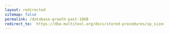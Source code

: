 ```yaml
---
layout: redirected
sitemap: false
permalink: /database-growth-past-10GB
redirect_to:  https://dba-multitool.org/docs/stored-procedures/sp_sizeoptimiser/checks/#database-growth-past-10GB
---
```

